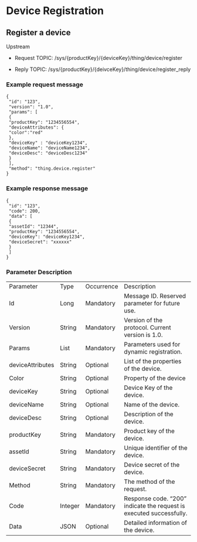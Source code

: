 # Device Registration

## Register a device

Upstream
- Request TOPIC: /sys/{productKey}/{deviceKey}/thing/device/register

- Reply TOPIC: /sys/{productKey}/{deivceKey}/thing/device/register_reply

### Example request message

```
{
 "id": "123",
 "version": "1.0",
 "params": [
 {
 "productKey": "1234556554",
 "deviceAttributes": {
 "color":"red"
 },
 "deviceKey" : "deviceKey1234",
 "deviceName": "deviceName1234",
 "deviceDesc": "deviceDesc1234"
 }
 ],
 "method": "thing.device.register"
}

```

### Example response message

```
{
 "id": "123",
 "code": 200,
 "data": [
 {
 "assetId": "12344",
 "productKey": "1234556554",
 "deviceKey": "deviceKey1234",
 "deviceSecret": "xxxxxx"
 }
 ]
}

```

### Parameter Description

<table>
  <tr>
    <td>Parameter</td>
    <td>Type</td>
    <td>Occurrence </td>
    <td>Description</td>
  </tr>
  <tr>
    <td>Id</td>
    <td>Long </td>
    <td>Mandatory</td>
    <td>Message ID. Reserved parameter for future use. </td>
  </tr>
  <tr>
    <td>Version </td>
    <td>String </td>
    <td>Mandatory </td>
    <td>Version of the protocol. Current version is 1.0. </td>
  </tr>
  <tr>
    <td>Params </td>
    <td>List </td>
    <td>Mandatory </td>
    <td>Parameters used for dynamic registration. </td>
  </tr>
  <tr>
    <td>deviceAttributes </td>
    <td>String </td>
    <td>Optional </td>
    <td>List of the properties of the device. </td>
  </tr>
  <tr>
    <td>Color </td>
    <td>String </td>
    <td>Optional </td>
    <td>Property of the device </td>
  </tr>
  <tr>
    <td>deviceKey </td>
    <td>String </td>
    <td>Optional </td>
    <td>Device Key of the device. </td>
  </tr>
  <tr>
    <td>deviceName </td>
    <td>String </td>
    <td>Optional </td>
    <td>Name of the device. </td>
  </tr>
  <tr>
    <td>deviceDesc</td>
    <td>String</td>
    <td>Optional</td>
    <td>Description of the device.</td>
  </tr>
  <tr>
    <td>productKey</td>
    <td>String</td>
    <td>Mandatory</td>
    <td>Product key of the device.</td>
  </tr>
  <tr>
    <td>assetId </td>
    <td>String</td>
    <td>Mandatory</td>
    <td>Unique identifier of the device. </td>
  </tr>
  <tr>
    <td>deviceSecret</td>
    <td>String </td>
    <td>Mandatory</td>
    <td>Device secret of the device.</td>
  </tr>
  <tr>
    <td>Method</td>
    <td>String</td>
    <td>Mandatory</td>
    <td>The method of the request.</td>
  </tr>
  <tr>
    <td>Code</td>
    <td>Integer</td>
    <td>Mandatory</td>
    <td>Response code. &ldquo;200&rdquo; indicate the request is executed successfully.</td>
  </tr>
  <tr>
    <td>Data</td>
    <td>JSON </td>
    <td>Optional</td>
    <td>Detailed information of the device. </td>
  </tr>
</table>
